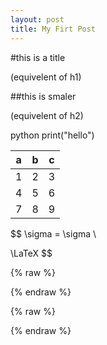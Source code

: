 ```yaml
---
layout: post
title: My Firt Post
---
```


#this is a title

(equivelent of h1)

##this is smaler

(equivelent of h2)

python
print("hello")



a|b|c
---|---|---
1|2|3
4|5|6
7|8|9

$$
\sigma = \sigma \\

\LaTeX
$$

{% raw %}
<script src="https://cdn.jsdelivr.net/npm/frappe-charts@1.1.0/dist/frappe-charts.min.iife.js"></script>
{% endraw %}

{% raw %}
<div id="mychart"></div>

<script>
let chart = new frappe.Chart( "#frost-chart", { // or DOM element
	data: {
	labels: ["12am-3am", "3am-6am", "6am-9am", "9am-12pm",
		"12pm-3pm", "3pm-6pm", "6pm-9pm", "9pm-12am"],

	datasets: [
		{
			name: "Some Data", chartType: 'bar',
			values: [25, 40, 30, 35, 8, 52, 17, -4]
		},
		{
			name: "Another Set", chartType: 'bar',
			values: [25, 50, -10, 15, 18, 32, 27, 14]
		},
		{
			name: "Yet Another", chartType: 'line',
			values: [15, 20, -3, -15, 58, 12, -17, 37]
		}
	],

	yMarkers: [{ label: "Marker", value: 70,
		options: { labelPos: 'left' }}],
	yRegions: [{ label: "Region", start: -10, end: 50,
		options: { labelPos: 'right' }}]
	},

	title: "My Awesome Chart",
	type: 'axis-mixed', // or 'bar', 'line', 'pie', 'percentage'
	height: 300,
	colors: ['purple', '#ffa3ef', 'light-blue'],

	tooltipOptions: {
		formatTooltipX: d => (d + '').toUpperCase(),
		formatTooltipY: d => d + ' pts',
	}
  });
</script>
{% endraw %}

